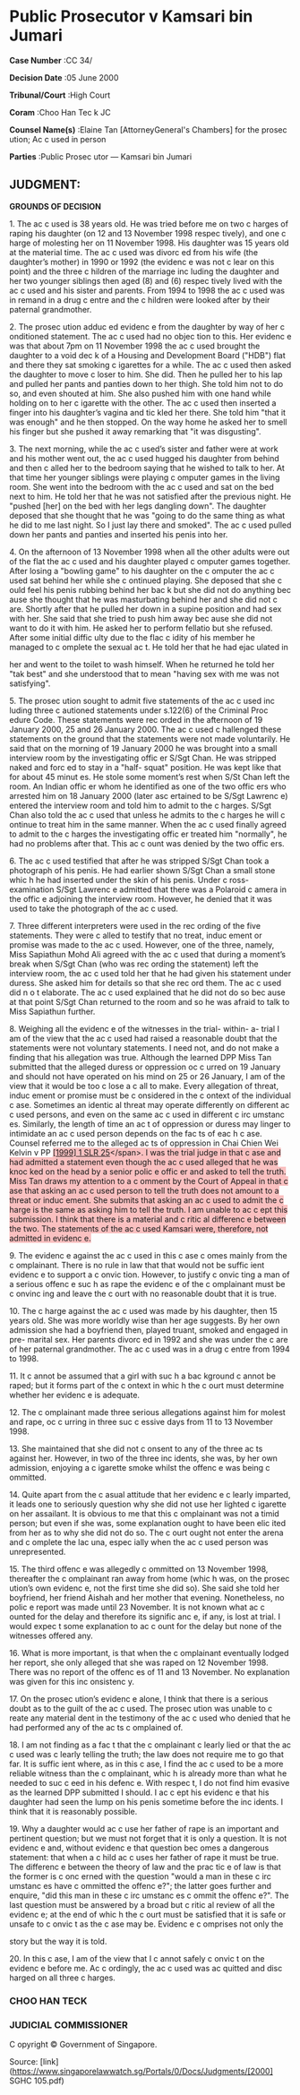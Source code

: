 # Public Prosecutor v Kamsari bin Jumari 



**Case Number** :CC 34/ 

**Decision Date** :05 June 2000 

**Tribunal/Court** :High Court 

**Coram** :Choo Han Tec k JC 

**Counsel Name(s)** :Elaine Tan [AttorneyGeneral's Chambers] for the prosec ution; Ac c used in person 

**Parties** :Public Prosec utor — Kamsari bin Jumari 

## JUDGMENT: 

**GROUNDS OF DECISION** 

1\. The ac c used is 38 years old. He was tried before me on two c harges of raping his daughter (on 12 and 13 November 1998 respec tively), and one c harge of molesting her on 11 November 1998. His daughter was 15 years old at the material time. The ac c used was divorc ed from his wife (the daughter’s mother) in 1990 or 1992 (the evidenc e was not c lear on this point) and the three c hildren of the marriage inc luding the daughter and her two younger siblings then aged (8) and (6) respec tively lived with the ac c used and his sister and parents. From 1994 to 1998 the ac c used was in remand in a drug c entre and the c hildren were looked after by their paternal grandmother. 

2\. The prosec ution adduc ed evidenc e from the daughter by way of her c onditioned statement. The ac c used had no objec tion to this. Her evidenc e was that about 7pm on 11 November 1998 the ac c used brought the daughter to a void dec k of a Housing and Development Board ("HDB") flat and there they sat smoking c igarettes for a while. The ac c used then asked the daughter to move c loser to him. She did. Then he pulled her to his lap and pulled her pants and panties down to her thigh. She told him not to do so, and even shouted at him. She also pushed him with one hand while holding on to her c igarette with the other. The ac c used then inserted a finger into his daughter’s vagina and tic kled her there. She told him "that it was enough" and he then stopped. On the way home he asked her to smell his finger but she pushed it away remarking that "it was disgusting". 

3\. The next morning, while the ac c used’s sister and father were at work and his mother went out, the ac c used hugged his daughter from behind and then c alled her to the bedroom saying that he wished to talk to her. At that time her younger siblings were playing c omputer games in the living room. She went into the bedroom with the ac c used and sat on the bed next to him. He told her that he was not satisfied after the previous night. He "pushed [her] on the bed with her legs dangling down". The daughter deposed that she thought that he was "going to do the same thing as what he did to me last night. So I just lay there and smoked". The ac c used pulled down her pants and panties and inserted his penis into her. 

4\. On the afternoon of 13 November 1998 when all the other adults were out of the flat the ac c used and his daughter played c omputer games together. After losing a "bowling game" to his daughter on the c omputer the ac c used sat behind her while she c ontinued playing. She deposed that she c ould feel his penis rubbing behind her bac k but she did not do anything bec ause she thought that he was masturbating behind her and she did not c are. Shortly after that he pulled her down in a supine position and had sex with her. She said that she tried to push him away bec ause she did not want to do it with him. He asked her to perform fellatio but she refused. After some initial diffic ulty due to the flac c idity of his member he managed to c omplete the sexual ac t. He told her that he had ejac ulated in 


her and went to the toilet to wash himself. When he returned he told her "tak best" and she understood that to mean "having sex with me was not satisfying". 

5\. The prosec ution sought to admit five statements of the ac c used inc luding three c autioned statements under s.122(6) of the Criminal Proc edure Code. These statements were rec orded in the afternoon of 19 January 2000, 25 and 26 January 2000. The ac c used c hallenged these statements on the ground that the statements were not made voluntarily. He said that on the morning of 19 January 2000 he was brought into a small interview room by the investigating offic er S/Sgt Chan. He was stripped naked and forc ed to stay in a "half- squat" position. He was kept like that for about 45 minut es. He stole some moment’s rest when S/St Chan left the room. An Indian offic er whom he identified as one of the two offic ers who arrested him on 18 January 2000 (later asc ertained to be S/Sgt Lawrenc e) entered the interview room and told him to admit to the c harges. S/Sgt Chan also told the ac c used that unless he admits to the c harges he will c ontinue to treat him in the same manner. When the ac c used finally agreed to admit to the c harges the investigating offic er treated him "normally", he had no problems after that. This ac c ount was denied by the two offic ers. 

6\. The ac c used testified that after he was stripped S/Sgt Chan took a photograph of his penis. He had earlier shown S/Sgt Chan a small stone whic h he had inserted under the skin of his penis. Under c ross- examination S/Sgt Lawrenc e admitted that there was a Polaroid c amera in the offic e adjoining the interview room. However, he denied that it was used to take the photograph of the ac c used. 

7\. Three different interpreters were used in the rec ording of the five statements. They were c alled to testify that no treat, induc ement or promise was made to the ac c used. However, one of the three, namely, Miss Sapiathun Mohd Ali agreed with the ac c used that during a moment’s break when S/Sgt Chan (who was rec ording the statement) left the interview room, the ac c used told her that he had given his statement under duress. She asked him for details so that she rec ord them. The ac c used did n o t elaborate. The ac c used explained that he did not do so bec ause at that point S/Sgt Chan returned to the room and so he was afraid to talk to Miss Sapiathun further. 

8\. Weighing all the evidenc e of the witnesses in the trial- within- a- trial I am of the view that the ac c used had raised a reasonable doubt that the statements were not voluntary statements. I need not, and do not make a finding that his allegation was true. Although the learned DPP Miss Tan submitted that the alleged duress or oppression oc c urred on 19 January and should not have operated on his mind on 25 or 26 January, I am of the view that it would be too c lose a c all to make. Every allegation of threat, induc ement or promise must be c onsidered in the c ontext of the individual c ase. Sometimes an identic al threat may operate differently on different ac c used persons, and even on the same ac c used in different c irc umstanc es. Similarly, the length of time an ac t of oppression or duress may linger to intimidate an ac c used person depends on the fac ts of eac h c ase. Counsel referred me to the alleged ac ts of oppression in Chai Chien Wei Kelvin v PP <span style="background-color: #FAC0C0">[[1999] 1 SLR 25]("https://www.open.gov.sg")</span>. I was the trial judge in that c ase and had admitted a statement even though the ac c used alleged that he was knoc ked on the head by a senior polic e offic er and asked to tell the truth. Miss Tan draws my attention to a c omment by the Court of Appeal in that c ase that asking an ac c used person to tell the truth does not amount to a threat or induc ement. She submits that asking an ac c used to admit the c harge is the same as asking him to tell the truth. I am unable to ac c ept this submission. I think that there is a material and c ritic al differenc e between the two. The statements of the ac c used Kamsari were, therefore, not admitted in evidenc e. 

9\. The evidenc e against the ac c used in this c ase c omes mainly from the c omplainant. There is no rule in law that that would not be suffic ient evidenc e to support a c onvic tion. However, to justify c onvic ting a man of a serious offenc e suc h as rape the evidenc e of the c omplainant must be c onvinc ing and leave the c ourt with no reasonable doubt that it is true. 


10\. The c harge against the ac c used was made by his daughter, then 15 years old. She was more worldly wise than her age suggests. By her own admission she had a boyfriend then, played truant, smoked and engaged in pre- marital sex. Her parents divorc ed in 1992 and she was under the c are of her paternal grandmother. The ac c used was in a drug c entre from 1994 to 1998. 

11\. It c annot be assumed that a girl with suc h a bac kground c annot be raped; but it forms part of the c ontext in whic h the c ourt must determine whether her evidenc e is adequate. 

12\. The c omplainant made three serious allegations against him for molest and rape, oc c urring in three suc c essive days from 11 to 13 November 1998. 

13\. She maintained that she did not c onsent to any of the three ac ts against her. However, in two of the three inc idents, she was, by her own admission, enjoying a c igarette smoke whilst the offenc e was being c ommitted. 

14\. Quite apart from the c asual attitude that her evidenc e c learly imparted, it leads one to seriously question why she did not use her lighted c igarette on her assailant. It is obvious to me that this c omplainant was not a timid person; but even if she was, some explanation ought to have been elic ited from her as to why she did not do so. The c ourt ought not enter the arena and c omplete the lac una, espec ially when the ac c used person was unrepresented. 

15\. The third offenc e was allegedly c ommitted on 13 November 1998, thereafter the c omplainant ran away from home (whic h was, on the prosec ution’s own evidenc e, not the first time she did so). She said she told her boyfriend, her friend Aishah and her mother that evening. Nonetheless, no polic e report was made until 23 November. It is not known what ac c ounted for the delay and therefore its signific anc e, if any, is lost at trial. I would expec t some explanation to ac c ount for the delay but none of the witnesses offered any. 

16\. What is more important, is that when the c omplainant eventually lodged her report, she only alleged that she was raped on 12 November 1998. There was no report of the offenc es of 11 and 13 November. No explanation was given for this inc onsistenc y. 

17\. On the prosec ution’s evidenc e alone, I think that there is a serious doubt as to the guilt of the ac c used. The prosec ution was unable to c reate any material dent in the testimony of the ac c used who denied that he had performed any of the ac ts c omplained of. 

18\. I am not finding as a fac t that the c omplainant c learly lied or that the ac c used was c learly telling the truth; the law does not require me to go that far. It is suffic ient where, as in this c ase, I find the ac c used to be a more reliable witness than the c omplainant, whic h is already more than what he needed to suc c eed in his defenc e. With respec t, I do not find him evasive as the learned DPP submitted I should. I ac c ept his evidenc e that his daughter had seen the lump on his penis sometime before the inc idents. I think that it is reasonably possible. 

19\. Why a daughter would ac c use her father of rape is an important and pertinent question; but we must not forget that it is only a question. It is not evidenc e and, without evidenc e that question bec omes a dangerous statement: that when a c hild ac c uses her father of rape it must be true. The differenc e between the theory of law and the prac tic e of law is that the former is c onc erned with the question "would a man in these c irc umstanc es have c ommitted the offenc e?"; the latter goes further and enquire, "did this man in these c irc umstanc es c ommit the offenc e?". The last question must be answered by a broad but c ritic al review of all the evidenc e; at the end of whic h the c ourt must be satisfied that it is safe or unsafe to c onvic t as the c ase may be. Evidenc e c omprises not only the 


story but the way it is told. 

20\. In this c ase, I am of the view that I c annot safely c onvic t on the evidenc e before me. Ac c ordingly, the ac c used was ac quitted and disc harged on all three c harges. 

### CHOO HAN TECK 

### JUDICIAL COMMISSIONER 

 C opyright © Government of Singapore. 


Source: [link](https://www.singaporelawwatch.sg/Portals/0/Docs/Judgments/[2000] SGHC 105.pdf)
